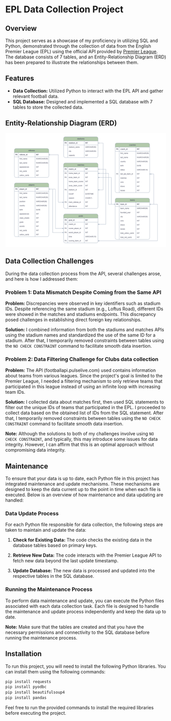 # EPL Data Collection Project

## Overview

This project serves as a showcase of my proficiency in utilizing SQL and Python, demonstrated through the collection of data from the English Premier League (EPL) using the official API provided by [Premier League](https://www.premierleague.com/). The database consists of 7 tables, and an Entity-Relationship Diagram (ERD) has been prepared to illustrate the relationships between them.

## Features

- **Data Collection:** Utilized Python to interact with the EPL API and gather relevant football data.
- **SQL Database:** Designed and implemented a SQL database with 7 tables to store the collected data.

## Entity-Relationship Diagram (ERD)
![EPL_DatabaseERD.png](/EPL_DatabaseERD.png)

## Data Collection Challenges

During the data collection process from the API, several challenges arose, and here is how I addressed them:

### Problem 1: Data Mismatch Despite Coming from the Same API

**Problem:** Discrepancies were observed in key identifiers such as stadium IDs. Despite referencing the same stadium (e.g., Loftus Road), different IDs were showed in the matches and stadiums endpoints. This discrepancy posed challenges in establishing direct foreign key relationships.

**Solution:** I combined information from both the stadiums and matches APIs using the stadium names and standardized the use of the same ID for a stadium. After that, I temporarily removed constraints between tables using the `NO CHECK CONSTRAINT` command to facilitate smooth data insertion.

### Problem 2: Data Filtering Challenge for Clubs data collection

**Problem:** The API (footballapi.pulselive.com) used contains information about teams from various leagues. Since the project's goal is limited to the Premier League, I needed a filtering mechanism to only retrieve teams that participated in this league instead of using an infinite loop with increasing team IDs.

**Solution:** I collected data about matches first, then used SQL statements to filter out the unique IDs of teams that participated in the EPL. I proceeded to collect data based on the obtained list of IDs from the SQL statement. After that, I temporarily removed constraints between tables using the `NO CHECK CONSTRAINT` command to facilitate smooth data insertion.

**Note:** Although the solutions to both of my challenges involve using `NO CHECK CONSTRAINT`, and typically, this may introduce some issues for data integrity. However, I can affirm that this is an optimal approach without compromising data integrity.

## Maintenance

To ensure that your data is up to date, each Python file in this project has integrated maintenance and update mechanisms. These mechanisms are designed to keep the data current up to the point in time when each file is executed. Below is an overview of how maintenance and data updating are handled:

### Data Update Process

For each Python file responsible for data collection, the following steps are taken to maintain and update the data:

1. **Check for Existing Data:** The code checks the existing data in the database tables based on primary keys.

2. **Retrieve New Data:** The code interacts with the Premier League API to fetch new data beyond the last update timestamp.

3. **Update Database:** The new data is processed and updated into the respective tables in the SQL database.

### Running the Maintenance Process

To perform data maintenance and update, you can execute the Python files associated with each data collection task. Each file is designed to handle the maintenance and update process independently and keep the data up to date.

**Note:** Make sure that the tables are created and that you have the necessary permissions and connectivity to the SQL database before running the maintenance process.

## Installation

To run this project, you will need to install the following Python libraries. You can install them using the following commands:

```bash
pip install requests
pip install pyodbc
pip install beautifulsoup4
pip install pandas
```

Feel free to run the provided commands to install the required libraries before executing the project.
